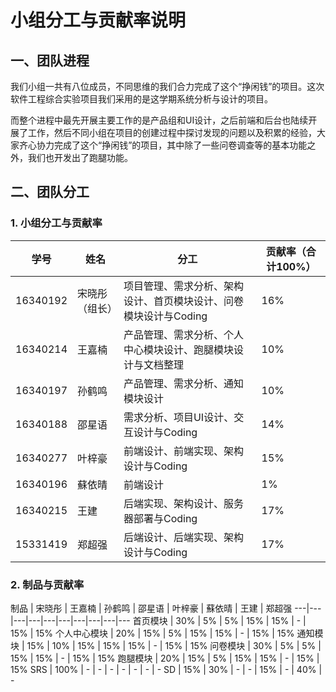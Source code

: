 # 小组分工与贡献率说明

## 一、团队进程
我们小组一共有八位成员，不同思维的我们合力完成了这个“挣闲钱”的项目。这次软件工程综合实验项目我们采用的是这学期系统分析与设计的项目。

而整个进程中最先开展主要工作的是产品组和UI设计，之后前端和后台也陆续开展了工作，然后不同小组在项目的创建过程中探讨发现的问题以及积累的经验，大家齐心协力完成了这个“挣闲钱”的项目，其中除了一些问卷调查等的基本功能之外，我们也开发出了跑腿功能。

## 二、团队分工

### 1. 小组分工与贡献率

学号 | 姓名 | 分工 | 贡献率（合计100%）
---|---|---|---
16340192 | 宋晓彤（组长） | 项目管理、需求分析、架构设计、首页模块设计、问卷模块设计与Coding | 16% 
16340214 | 王嘉楠 | 产品管理、需求分析、个人中心模块设计、跑腿模块设计与文档整理 | 10%
16340197 | 孙鹤鸣 | 产品管理、需求分析、通知模块设计 | 10% 
16340188 | 邵星语 | 需求分析、项目UI设计、交互设计与Coding | 14% 
16340277 | 叶梓豪 | 前端设计、前端实现、架构设计与Coding | 15% 
16340196 | 蘇依晴 | 前端设计 | 1% 
16340215 |  王建  | 后端实现、架构设计、服务器部署与Coding | 17% 
15331419 | 郑超强 | 后端设计、后端实现、架构设计与Coding | 17% 


### 2. 制品与贡献率

制品 | 宋晓彤 | 王嘉楠 | 孙鹤鸣 | 邵星语 | 叶梓豪 | 蘇依晴 | 王建 | 郑超强
---|---|---|---|---|---|---|---|---|---
首页模块 | 30% | 5% | 5% | 15% | 15% | - | 15% | 15%
个人中心模块 | 20% | 15% | 5% | 15% | 15% | - | 15% | 15%
通知模块 | 15% | 10% | 15% | 15% | 15% | - | 15% | 15%
问卷模块 | 30% | 5% | 5% | 15% | 15% | - | 15% | 15%
跑腿模块 | 20% | 15% | 5% | 15% | 15% | - | 15% | 15%
SRS | 100% | - | - | - | - | - | - | -
SD | 15% | 30% | - | - | 15% | - | 40% | -

